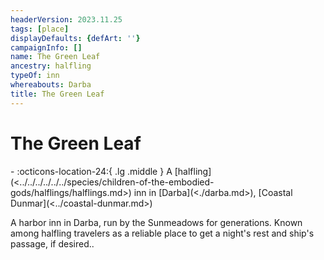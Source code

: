 ```yaml
---
headerVersion: 2023.11.25
tags: [place]
displayDefaults: {defArt: ''}
campaignInfo: []
name: The Green Leaf
ancestry: halfling
typeOf: inn
whereabouts: Darba
title: The Green Leaf
---
```

# The Green Leaf
<div class="grid cards ext-narrow-margin ext-one-column" markdown>
-    :octicons-location-24:{ .lg .middle } A [halfling](<../../../../../../species/children-of-the-embodied-gods/halflings/halflings.md>) inn in [Darba](<./darba.md>), [Coastal Dunmar](<../coastal-dunmar.md>)  
</div>


A harbor inn in Darba, run by the Sunmeadows for generations. Known among halfling travelers as a reliable place to get a night's rest and ship's passage, if desired.. 
